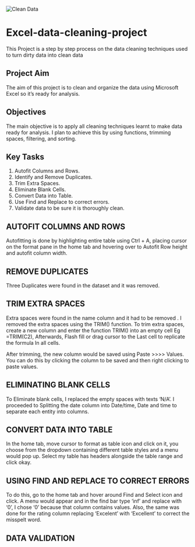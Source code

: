 ![Clean Data](C:\Users\user\Pictures)

# Excel-data-cleaning-project
 This Project is a step by step process on the data cleaning techniques used to turn dirty data into clean data
## Project Aim
The aim of this project is to clean and organize the data using Microsoft Excel so it’s ready for analysis.

## Objectives
The main objective is to apply all cleaning techniques learnt to make data ready for analysis. I plan to achieve this by using functions, trimming spaces, filtering, and sorting.

## Key Tasks
1. Autofit Columns and Rows.
2. Identify and Remove Duplicates.
3. Trim Extra Spaces.
4. Eliminate Blank Cells.
5. Convert Data into Table.
6. Use Find and Replace to correct errors.
7. Validate data to be sure it is thoroughly clean.

## AUTOFIT COLUMNS AND ROWS
Autofitting is done by highlighting entire table using Ctrl + A, placing cursor on the format pane in the home tab and hovering over to Autofit Row height and autofit column width.

## REMOVE DUPLICATES
Three Duplicates were found in the dataset and it was removed.

## TRIM EXTRA SPACES
Extra spaces were found in the name column and it had to be removed . I removed the extra spaces using the TRIM() function. To trim extra spaces, create a new column and enter the function TRIM() into an empty cell Eg =TRIM(C2), Afterwards, Flash fill or drag cursor to the Last cell to replicate the formula In all cells.

After trimming, the new column would be saved using Paste >>>> Values. You can do this by clicking the column to be saved and then right clicking to paste values.

## ELIMINATING BLANK CELLS
To Eliminate blank cells, I replaced the empty spaces with texts ‘N/A’.
I proceeded to Splitting the date column into Date/time, Date and time to separate each entity into columns.
 
## CONVERT DATA INTO TABLE
In the home tab, move cursor to format as table icon and click on it, you choose from the dropdown containing different table styles and a menu would pop up. Select my table has headers alongside the table range and click okay.

## USING FIND AND REPLACE TO CORRECT ERRORS
To do this, go to the home tab and hover around Find and Select icon and click. A menu would appear and in the find bar type ‘inf’ and replace with ‘0’, I chose ‘0’ because that column contains values. 
Also, the same was done for the rating column replacing ‘Excelent’ with ‘Excellent’ to correct the misspelt word. 
          
## DATA VALIDATION


 



